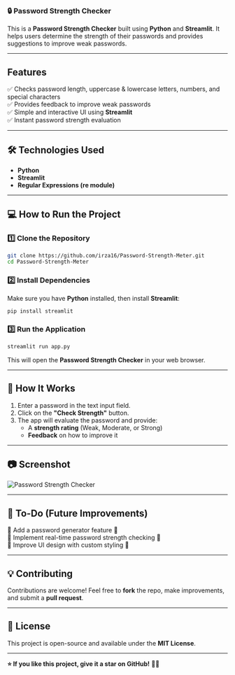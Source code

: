 ### **🔒 Password Strength Checker**  

This is a **Password Strength Checker** built using **Python** and **Streamlit**. It helps users determine the strength of their passwords and provides suggestions to improve weak passwords.  

---

## **Features**  
✅ Checks password length, uppercase & lowercase letters, numbers, and special characters  
✅ Provides feedback to improve weak passwords  
✅ Simple and interactive UI using **Streamlit**  
✅ Instant password strength evaluation  

---

## **🛠️ Technologies Used**  
- **Python**  
- **Streamlit**  
- **Regular Expressions (re module)**  

---

## **💻 How to Run the Project**  

### **1️⃣ Clone the Repository**  
```sh
git clone https://github.com/irza16/Password-Strength-Meter.git
cd Password-Strength-Meter
```

### **2️⃣ Install Dependencies**  
Make sure you have **Python** installed, then install **Streamlit**:  

```sh
pip install streamlit
```

### **3️⃣ Run the Application**  
```sh
streamlit run app.py
```

This will open the **Password Strength Checker** in your web browser.  

---

## **📜 How It Works**  
1. Enter a password in the text input field.  
2. Click on the **"Check Strength"** button.  
3. The app will evaluate the password and provide:  
   - A **strength rating** (Weak, Moderate, or Strong)  
   - **Feedback** on how to improve it  

---

## **📷 Screenshot**  
![Password Strength Checker](https://via.placeholder.com/800x400.png?text=Screenshot+of+Password+Strength+Checker)

---

## **📌 To-Do (Future Improvements)**  
🔹 Add a password generator feature 🔢  
🔹 Implement real-time password strength checking 🚀  
🔹 Improve UI design with custom styling 🎨  

---

## **💡 Contributing**  
Contributions are welcome! Feel free to **fork** the repo, make improvements, and submit a **pull request**.  

---

## **📄 License**  
This project is open-source and available under the **MIT License**.  

---

**⭐ If you like this project, give it a star on GitHub!** 🚀✨  
